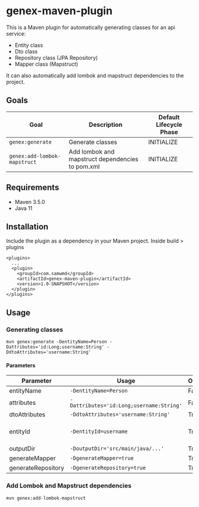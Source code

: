 # genex-maven-plugin

This is a Maven plugin for automatically generating classes for an api service:
- Entity class
- Dto class
- Repository class (JPA Repository)
- Mapper class (Mapstruct)

It can also automatically add lombok and mapstruct dependencies to the project.

## Goals

| Goal                                            | Description                                      | Default Lifecycle Phase |
| ----------------------------------------------- | ------------------------------------------------ | ----------------------- |
| `genex:generate`                                | Generate classes                                 |       INITIALIZE        |
| `genex:add-lombok-mapstruct`                    | Add lombok and mapstruct dependencies to pom.xml |       INITIALIZE        |

## Requirements
- Maven 3.5.0
- Java 11

## Installation
Include the plugin as a dependency in your Maven project. Inside build > plugins
```
<plugins>
  ...
  <plugin>
    <groupId>com.samwmd</groupId>
    <artifactId>genex-maven-plugin</artifactId>
    <version>1.0-SNAPSHOT</version>
  </plugin>
</plugins>
```

## Usage
### Generating classes 
` mvn genex:generate -DentityName=Person -Dattributes='id:Long;username:String' -DdtoAttributes='username:String' `

#### Parameters
| Parameter                                            |           Usage                               |            Optional             |        Default value            | 
| ---------------------------------------------------- | --------------------------------------------- | ------------------------------- |---------------------------------|
| entityName                                           |` -DentityName=Person `                        |              False              | N/A
| attributes                                           |` -Dattributes='id:Long;username:String' `     |              False              | N/A
| dtoAttributes                                        |` -DdtoAttributes='username:String' `          |               True              | same as attributes
| entityId                                             |` -DentityId=username `                        |               True              | 'id' if the entity has an attribute named 'id' or else the entity's first attribute
| outputDir                                            |` -DoutputDir='src/main/java/...' `            |               True              |src/main/java/com/${groupId}
| generateMapper                                       |` -DgenerateMapper=true `                      |               True              | true
| generateRepository                                   |` -DgenerateRepository=true `                  |               True              | true

### Add Lombok and Mapstruct dependencies
`mvn genex:add-lombok-mapstruct`
